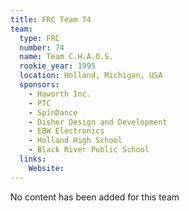 ```yaml
---
title: FRC Team 74
team:
  type: FRC
  number: 74
  name: Team C.H.A.O.S.
  rookie_year: 1995
  location: Holland, Michigan, USA
  sponsors:
    - Haworth Inc.
    - PTC
    - SpinDance
    - Disher Design and Development
    - EBW Electronics
    - Holland High School
    - Black River Public School
  links:
    Website: 
---
```

No content has been added for this team